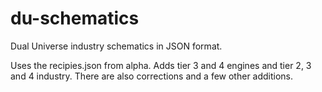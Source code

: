# du-schematics
Dual Universe industry schematics in JSON format.

Uses the recipies.json from alpha. Adds tier 3 and 4 engines and tier 2, 3 and 4 industry. There are also corrections and a few other additions.
